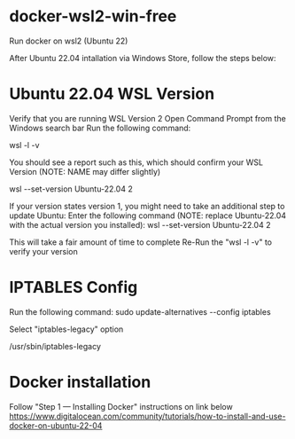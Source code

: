 # docker-wsl2-win-free
Run docker on wsl2 (Ubuntu 22)

After Ubuntu 22.04 intallation via Windows Store, follow the steps below:

# Ubuntu 22.04 WSL Version

Verify that you are running WSL Version 2
Open Command Prompt from the Windows search bar
Run the following command:

wsl -l -v

You should see a report such as this, which should confirm your WSL Version (NOTE: NAME may differ slightly)

wsl --set-version Ubuntu-22.04 2


If your version states version 1, you might need to take an additional step to update Ubuntu:
Enter the following command (NOTE: replace Ubuntu-22.04 with the actual version you installed):
wsl --set-version Ubuntu-22.04 2

This will take a fair amount of time to complete
Re-Run the "wsl -l -v" to verify your version


# IPTABLES Config

Run the following command:
sudo update-alternatives --config iptables

Select "iptables-legacy" option

/usr/sbin/iptables-legacy

# Docker installation

Follow "Step 1 — Installing Docker" instructions on link below 
https://www.digitalocean.com/community/tutorials/how-to-install-and-use-docker-on-ubuntu-22-04
